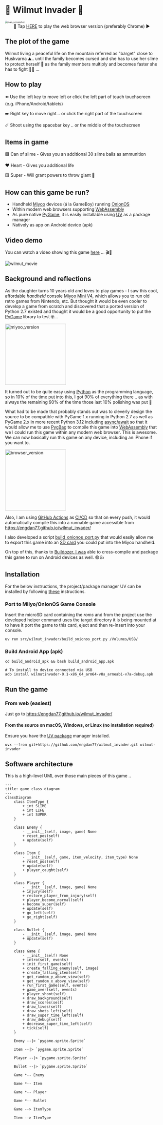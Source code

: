 # 👾 Wilmut Invader 👾

<img src="https://raw.githubusercontent.com/engdan77/project_images/master/uPic/main_screenshot.png" alt="main_screenshot" style="zoom:50%;" />

<center>🚀 Tap <a href="https://engdan77.github.io/wilmut_invader/">HERE</a> to play the web browser version (preferably Chrome) ▶️ </center>



## The plot of the game

Wilmut living a peaceful life on the mountain referred as "bärget" close to Huskvarna ⛰️.. until the family becomes cursed and she has to use her slime to protect herself 🦠 as the family members multiply and becomes faster she has to fight 💪🏻 ... 

## How to play

⬅️ Use the left key to move left or click the left part of touch touchscreen (e.g. iPhone/Android/tablets)

➡️     Right key to move right... or click the right part of the touchscreen

☄️     Shoot using the spacebar key .. or the middle of the touchscreen

## Items in game

🟩    Can of slime - Gives you an additional 30 slime balls as ammunition

❤️    Heart - Gives you additional life

🟨    Super - Will grant powers to throw giant 💩

## How can this game be run?

- Handheld [Miyoo](https://miyooofficial.com/) devices (á la GameBoy) running [OnionOS](https://onionui.github.io/)
- Within modern web browsers supporting [WebAssembly](https://webassembly.org/features/)
- As pure native [PyGame](https://www.pygame.org/), it is easily installable using [UV](https://astral.sh/blog/uv) as a package manager
- Natively as app on Android device (apk)

## Video demo

You can watch a video showing this game [here](https://youtu.be/5c9Ts0BukPw) ... 🎬🍿

![wilmut_movie](https://raw.githubusercontent.com/engdan77/project_images/master/uPic/wilmut_movie.gif)



## Background and reflections

As the daughter turns 10 years old and loves to play games - I saw this cool, affordable *handheld* console [Miyoo Mini V4](https://shorturl.at/wHftG), which allows you to run old retro games from Nintendo, etc. But thought it would be even cooler to develop a game from scratch and discovered that a ported version of Python 2.7 existed and thought it would be a good opportunity to put the [PyGame](https://www.pygame.org/) library to test 🤓...

<img src="https://raw.githubusercontent.com/engdan77/project_images/master/uPic/miyoo_version.png" alt="miyoo_version" width="200" />

It turned out to be quite easy using [Python](https://www.python.org/) as the programming language, so in 10% of the time put into this, I got 90% of everything there .. as with always the remaining 90% of the time those last 10% polishing was put 🤭

What had to be made that probably stands out was to cleverly design the source to be compatible with PyGame 1.x running in Python 2.7 as well as PyGame 2.x in more recent Python 3.12 including [async/await](async/await) so that it would allow me to use [PygBag](https://pygame-web.github.io/wiki/pygbag/) to compile this game into [WebAssembly](https://en.wikipedia.org/wiki/WebAssembly) that we I could run this game within any modern web browser. This is awesome. We can now basically run this game on any device, including an iPhone if you want to.

<img src="https://raw.githubusercontent.com/engdan77/project_images/master/uPic/browser_version.png" alt="browser_version" width="200" />

Also, I am using [GitHub Actions](https://github.com/engdan77/wilmut_invader/actions) as [CI/CD](CI/CD) so that on every push, it would automatically compile this into a runnable game accessible from https://engdan77.github.io/wilmut_invader/

I also developed a script [build_onionos_port.py](src/wilmut_invader/build_onionos_port.py) that would easily allow me to export this game into an <u>SD card</u> you could put into the Miyoo handheld.

On top of this, thanks to [Buildozer, I was](https://buildozer.readthedocs.io/en/latest/) able to cross-compile and package this game to run on Android devices as well. 😄👍

## Installation

For the below instructions, the project/package manager UV can be installed by following [these](https://docs.astral.sh/uv/getting-started/installation/) instructions.


### Port to Miiyo/OnionOS Game Console

Insert the microSD card containing the *roms* and from the project use the developed 
helper command uses the target directory it is being mounted at to have it port the game to this card,
eject and then re-insert into your console.

```shell
uv run src/wilmut_invader/build_onionos_port.py /Volumes/USB/
```

### Build Android App (apk)

```she
cd build_android_apk && bash build_android_app.apk

# To install to device connected via USB
adb install wilmutinvader-0.1-x86_64_arm64-v8a_armeabi-v7a-debug.apk
```



## Run the game

### From web (easiest)

Just go to https://engdan77.github.io/wilmut_invader/

#### From the source on macOS, Windows, or Linux (no installation required)

Ensure you have the [UV package](https://docs.astral.sh/uv/getting-started/installation/) manager installed.

```shell
uvx --from git+https://github.com/engdan77/wilmut_invader.git wilmut-invader
```

## Software architecture

This is a high-level UML over those main pieces of this game .. 

```mermaid
---
title: game class diagram
---
classDiagram
    class ItemType {
        + int SLIME
        + int LIFE
        + int SUPER
    }

    class Enemy {
        - __init__(self, image, game) None
        + reset_pos(self)
        + update(self)
    }

    class Item {
        - __init__(self, game, item_velocity, item_type) None
        + reset_pos(self)
        + update(self)
        + player_caught(self)
    }

    class Player {
        - __init__(self, image, game) None
        + injury(self)
        + restore_player_from_injury(self)
        + player_become_normal(self)
        + become_super(self)
        + update(self)
        + go_left(self)
        + go_right(self)
    }

    class Bullet {
        - __init__(self, image, game) None
        + update(self)
    }

    class Game {
        - __init__(self) None
        + intro(self, events)
        + init_first_game(self)
        + create_falling_enemy(self, image)
        + create_falling_item(self)
        + get_random_y_above_view(self)
        + get_random_x_above_view(self)
        + run_first_game(self, events)
        + game_over(self, events)
        + player_shoot(self)
        + draw_background(self)
        + draw_scores(self)
        + draw_lives(self)
        + draw_shots_left(self)
        + draw_super_time_left(self)
        + draw_debug(self)
        + decrease_super_time_left(self)
        + tick(self)
    }

    Enemy --|> `pygame.sprite.Sprite`

    Item --|> `pygame.sprite.Sprite`

    Player --|> `pygame.sprite.Sprite`

    Bullet --|> `pygame.sprite.Sprite`
    
    Game *-- Enemy
    
    Game *-- Item
    
    Game *-- Player
    
    Game *-- Bullet
    
    Game --> ItemType
    
    Item --> ItemType
```

